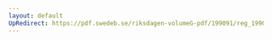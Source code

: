 ```yaml
---
layout: default
UpRedirect: https://pdf.swedeb.se/riksdagen-volumeG-pdf/199091/reg_199091_SfU.pdf
---
```

